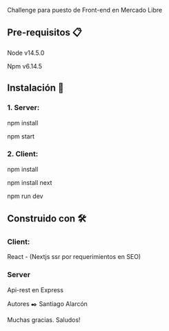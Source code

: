 Challenge para puesto de Front-end en Mercado Libre


## Pre-requisitos 📋

Node v14.5.0

Npm v6.14.5



## Instalación 🔧

### 1. Server:

npm install

npm start




### 2. Client:

npm install

npm install next

npm run dev



## Construido con 🛠️

### Client:
React - (Nextjs ssr por requerimientos en SEO)


### Server
Api-rest en Express


Autores ✒️
Santiago Alarcón

Muchas gracias. Saludos!
